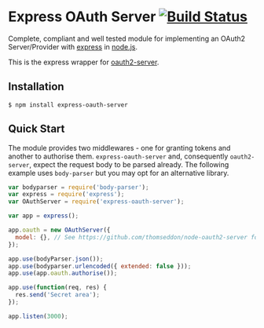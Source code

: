 # Express OAuth Server [![Build Status](https://travis-ci.org/seegno/express-oauth-server.png?branch=master)](https://travis-ci.org/seegno/express-oauth-server)

Complete, compliant and well tested module for implementing an OAuth2 Server/Provider with [express](https://github.com/strongloop/express) in [node.js](http://nodejs.org/).

This is the express wrapper for [oauth2-server](https://github.com/thomseddon/node-oauth2-server).

## Installation

    $ npm install express-oauth-server

## Quick Start

The module provides two middlewares - one for granting tokens and another to authorise them. `express-oauth-server` and, consequently `oauth2-server`, expect the request body to be parsed already.
The following example uses `body-parser` but you may opt for an alternative library.

```js
var bodyparser = require('body-parser');
var express = require('express');
var OAuthServer = require('express-oauth-server');

var app = express();

app.oauth = new OAuthServer({
  model: {}, // See https://github.com/thomseddon/node-oauth2-server for specification
});

app.use(bodyParser.json());
app.use(bodyparser.urlencoded({ extended: false }));
app.use(app.oauth.authorise());

app.use(function(req, res) {
  res.send('Secret area');
});

app.listen(3000);
```
